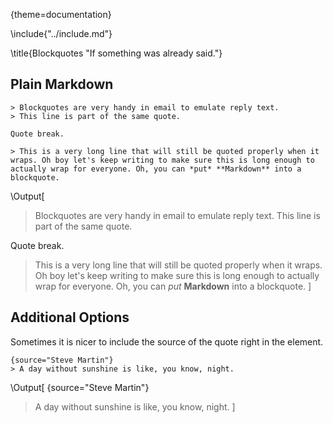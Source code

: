 {theme=documentation}

\include{"../include.md"}

\title{Blockquotes "If something was already said."}



## Plain Markdown

```
> Blockquotes are very handy in email to emulate reply text.
> This line is part of the same quote.

Quote break.

> This is a very long line that will still be quoted properly when it wraps. Oh boy let's keep writing to make sure this is long enough to actually wrap for everyone. Oh, you can *put* **Markdown** into a blockquote. 
```
\Output[
> Blockquotes are very handy in email to emulate reply text.
> This line is part of the same quote.

Quote break.

> This is a very long line that will still be quoted properly when it wraps. Oh boy let's keep writing to make sure this is long enough to actually wrap for everyone. Oh, you can *put* **Markdown** into a blockquote. 
]

## Additional Options
Sometimes it is nicer to include the source of the quote right in the element.
```
{source="Steve Martin"}
> A day without sunshine is like, you know, night.
```
\Output[
{source="Steve Martin"}
> A day without sunshine is like, you know, night.
]
